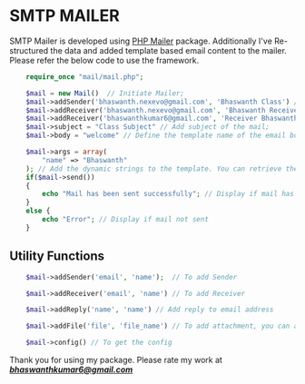# SMTP MAILER

SMTP Mailer is developed using [PHP Mailer](https://github.com/PHPMailer/PHPMailer) package. Additionally I've Re-structured the data and added template based email content to the mailer. Please refer the below code to use the framework.

```php
    require_once "mail/mail.php";

    $mail = new Mail()  // Initiate Mailer;
    $mail->addSender('bhaswanth.nexevo@gmail.com', 'Bhaswanth Class') // Add sender email and name;
    $mail->addReceiver('bhaswanth.nexevo@gmail.com', 'Bhaswanth Receiver') // Add one receiver;
    $mail->addReceiver('bhaswanthkumar6@gmail.com', 'Receiver Bhaswanth') // Add another receiver. You can add n number of receivers;
    $mail->subject = "Class Subject" // Add subject of the mail;
    $mail->body = "welcome" // Define the template name of the email body. This will be pointing to views/welcome.php;

    $mail->args = array(
        "name" => "Bhaswanth"
    ); // Add the dynamic strings to the template. You can retrieve them in template as $args['string_name]
    if($mail->send())
    {
        echo "Mail has been sent successfully"; // Display if mail has been sent successfully.
    }
    else {
        echo "Error"; // Display if mail not sent
    }
```

## Utility Functions

```php
    $mail->addSender('email', 'name');  // To add Sender

    $mail->addReceiver('email', 'name') // To add Receiver

    $mail->addReply('name', 'name') // Add reply to email address

    $mail->addFile('file', 'file_name') // To add attachment, you can add any number of attachments.

    $mail->config() // To get the config
```

Thank you for using my package. Please rate my work at ***bhaswanthkumar6@gmail.com***